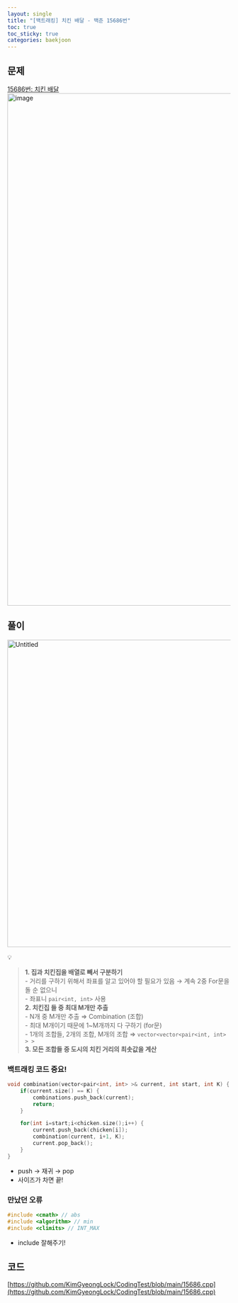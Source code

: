 ```yaml
---
layout: single
title: "[백트래킹] 치킨 배달 - 백준 15686번"
toc: true
toc_sticky: true
categories: baekjoon
---
```


## 문제

[15686번: 치킨 배달](https://www.acmicpc.net/problem/15686)
<img width="1157" alt="image" src="https://github.com/KimGyeongLock/KimGyeongLock.github.io/assets/63464299/c4a23e92-5554-4d98-8dbc-1201d34507f2">

## 풀이

<img width="694" alt="Untitled" src="https://github.com/KimGyeongLock/KimGyeongLock.github.io/assets/63464299/6a463ca9-b9c3-4ac1-9c5c-47777f88f984">


💡       
> **1. 집과 치킨집을 배열로 빼서 구분하기**     
>         -  거리를 구하기 위해서 좌표를 알고 있어야 할 필요가 있음 → 계속 2중 For문을 돌 순 없으니   
>         -  좌표니 `pair<int, int>` 사용    
> **2. 치킨집 들 중 최대 M개만 추출**     
>          -  N개 중 M개만 추출 ⇒ Combination (조합)     
>          -  최대 M개이기 때문에 1~M개까지 다 구하기 (for문)    
>          -  1개의 조합들, 2개의 조합, M개의 조합 ⇒ `vector<vector<pair<int, int> > >`    
> **3. 모든 조합들 중 도시의 치킨 거리의 최솟값을 계산**     



### 백트래킹 코드 중요!

```cpp
void combination(vector<pair<int, int> >& current, int start, int K) {
    if(current.size() == K) {
        combinations.push_back(current);
        return;
    }

    for(int i=start;i<chicken.size();i++) {
        current.push_back(chicken[i]);
        combination(current, i+1, K);
        current.pop_back();
    }
}
```

- push → 재귀 → pop
- 사이즈가 차면 끝!

### 만났던 오류

```cpp
#include <cmath> // abs
#include <algorithm> // min
#include <climits> // INT_MAX
```

- include 잘해주기!

## 코드

[https://github.com/KimGyeongLock/CodingTest/blob/main/15686.cpp](https://github.com/KimGyeongLock/CodingTest/blob/main/15686.cpp)
